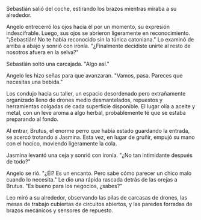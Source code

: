 Sebastián salió del coche, estirando los brazos mientras miraba a su alrededor.

Angelo entrecerró los ojos hacia él por un momento, su expresión indescifrable. Luego, sus ojos se abrieron ligeramente en reconocimiento. "¡Sebastián! No te había reconocido sin la túnica catoniana." Lo examinó de arriba a abajo y sonrió con ironía. "¿Finalmente decidiste unirte al resto de nosotros afuera en la selva?"

Sebastián soltó una carcajada. "Algo así."

Angelo les hizo señas para que avanzaran. "Vamos, pasa. Pareces que necesitas una bebida."

Los condujo hacia su taller, un espacio desordenado pero extrañamente organizado lleno de drones medio desmantelados, repuestos y herramientas colgadas de cada superficie disponible. El lugar olía a aceite y metal, con un leve aroma a algo herbal, probablemente té que se estaba preparando al fondo.

Al entrar, Brutus, el enorme perro que había estado guardando la entrada, se acercó trotando a Jasmina. Esta vez, en lugar de gruñir, empujó su mano con el hocico, moviendo ligeramente la cola.

Jasmina levantó una ceja y sonrió con ironía. "¿No tan intimidante después de todo?"

Angelo se rió. "¿Él? Es un encanto. Pero sabe cómo parecer un chico malo cuando lo necesita." Le dio una rápida rascada detrás de las orejas a Brutus. "Es bueno para los negocios, ¿sabes?"

Leo miró a su alrededor, observando las pilas de carcasas de drones, las mesas de trabajo cubiertas de circuitos abiertos, y las paredes forradas de brazos mecánicos y sensores de repuesto.